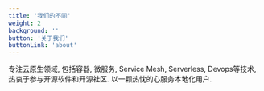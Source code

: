 ```yaml
---
title: '我们的不同'
weight: 2
background: ''
button: '关于我们'
buttonLink: 'about'
---
```


专注云原生领域, 包括容器, 微服务, Service Mesh, Serverless, Devops等技术, 热衷于参与开源软件和开源社区. 以一颗热忱的心服务本地化用户.
